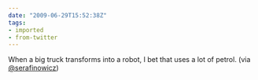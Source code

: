 ```yaml
---
date: "2009-06-29T15:52:38Z"
tags:
- imported
- from-twitter
---
```

When a big truck transforms into a robot, I bet that uses a lot of petrol. \(via [@serafinowicz](/twitter/#/serafinowicz))
